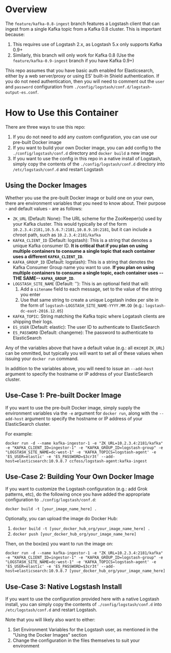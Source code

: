 # Overview

The `feature/kafka-0.8-ingest` branch features a Logstash client that can ingest from a single Kafka topic from a Kafka 0.8 cluster. This is important because:

1. This requires use of Logstash 2.x, as Logstash 5.x only supports Kafka 0.9+
2. Similarly, this branch will only work for Kafka 0.8 (Use the `feature/kafka-0.9-ingest` branch if you have Kafka 0.9+)

This repo assumes that you have basic auth enabled for Elasticsearch, either by a web server/proxy or using ES' built-in Shield authentication. If you do not need authentication, then you will need to comment out the `user` and `password` configuration from `./config/logstash/conf.d/logstash-output-es.conf`. 

# How to Use this Container

There are three ways to use this repo:

1. If you do not need to add any custom configuration, you can use our pre-built Docker image
2. If you want to build your own Docker image, you can add config to the `./config/logstash/conf.d` directory and `docker build` a new image
3. If you want to use the config in this repo in a native install of Logstash, simply copy the contents of the `./config/logstash/conf.d` directory into `/etc/logstash/conf.d` and restart Logstash

## Using the Docker Images

Whether you use the pre-built Docker image or build one on your own, there are environment variables that you need to know about. Their purpose - and default values - are as follows:

* `ZK_URL` (Default: None): The URL scheme for the ZooKeeper(s) used by your Kafka cluster. This would typically be of the form `10.2.3.4:2181,10.5.6.7:2181,10.8.9.10:2181`, but it can include a chroot path, such as `10.2.3.4:2181/kafka`
* `KAFKA_CLIENT_ID` (Default: logstash): This is a string that denotes a unique Kafka consumer ID. **It is critical that if you plan on using multiple containers to consume a single topic that each container uses a different `KAFKA_CLIENT_ID`**. 
* `KAFKA_GROUP_ID` (Default: logstash): This is a string that denotes the Kafka Consumer Group name you want to use. **If you plan on using multiple containers to consume a single topic, each container uses --THE SAME--  `KAFKA_GROUP_ID`**.
* `LOGSTASH_SITE_NAME` (Default: ''): This is an optional field that will:
    1. Add a `sitename` field to each message, set to the value of the string you enter
    2. Use that same string to create a unique Logstash index per site in the form of `logstash-LOGSTASH_SITE_NAME-YYYY.MM.DD` (e.g.: `logstash-dc-east-2016.12.05`)
* `KAFKA_TOPIC`: String matching the Kafka topic where Logatash clients are shipping their logs.
* `ES_USER` (Default: elastic): The user ID to authenticate to ElasticSearch
* `ES_PASSWORD` (Default: changeme): The password to authenticate to ElasticSearch

Any of the variables above that have a default value (e.g.: all except `ZK_URL`) can be ommitted, but typically you will want to set all of these values when issuing your `docker run` command. 

In addition to the variables above, you will need to issue an `--add-host` argument to specify the hostname or IP address of your ElasticSearch cluster.


## Use-Case 1: Pre-built Docker Image

If you want to use the pre-built Docker image, simply supply the environment variables via the `-e` argument for `docker run`, along with the `--add-host` argument to specify the hostname or IP address of your ElasticSearch cluster.

For example:

```
docker run -d --name kafka-ingestor-1 -e "ZK_URL=10.2.3.4:2181/kafka" -e "KAFKA_CLIENT_ID=ingestor-1" -e "KAFKA_GROUP_ID=logstash-group" -e "LOGSTASH_SITE_NAME=dc-west-1" -e 'KAFKA_TOPICS=logstash-agent' -e 'ES_USER=elastic' -e 'ES_PASSWORD=$3cr3t' --add-host=elasticsearch:10.9.8.7 ccfoss/logstash-agent:kafka-ingest
```

## Use-Case 2: Building Your Own Docker Image

If you want to customize the Logstash configuration (e.g.: add Grok patterns, etc), do the following once you have added the appropriate configuration to `./config/logstash/conf.d`:

`docker build -t [your_image_name_here] .`

Optionally, you can upload the image do Docker Hub:

1. `docker build -t [your_docker_hub_org/your_image_name_here] .`
2. `docker push [your_docker_hub_org/your_image_name_here]`

Then, on the box(es) you want to run the image on:

```
docker run -d --name kafka-ingestor-1 -e "ZK_URL=10.2.3.4:2181/kafka" -e "KAFKA_CLIENT_ID=ingestor-1" -e "KAFKA_GROUP_ID=logstash-group" -e "LOGSTASH_SITE_NAME=dc-west-1" -e 'KAFKA_TOPICS=logstash-agent' -e 'ES_USER=elastic' -e 'ES_PASSWORD=$3cr3t' --add-host=elasticsearch:10.9.8.7 [your_docker_hub_org/your_image_name_here]
```

## Use-Case 3: Native Logstash Install

If you want to use the configuration provided here with a native Logstash install, you can simply copy the contents of `./config/logstash/conf.d` into `/etc/logstash/conf.d` and restart Logstash. 

Note that you will likely also want to either:

1. Set Environment Variables for the Logstash user, as mentioned in the "Using the Docker Images" section
2. Change the configuration in the files themselves to suit your environment


